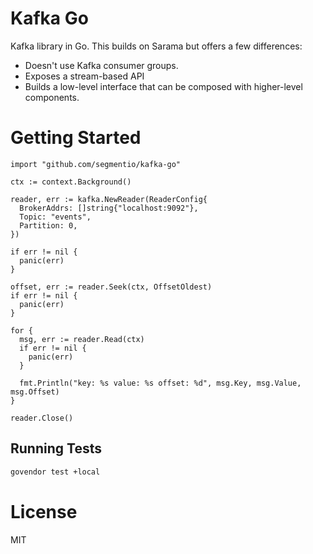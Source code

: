 # Kafka Go

Kafka library in Go. This builds on Sarama but offers a few differences:

- Doesn't use Kafka consumer groups.
- Exposes a stream-based API
- Builds a low-level interface that can be composed with higher-level components.

# Getting Started

```golang
import "github.com/segmentio/kafka-go"

ctx := context.Background()

reader, err := kafka.NewReader(ReaderConfig{
  BrokerAddrs: []string{"localhost:9092"},
  Topic: "events",
  Partition: 0,
})

if err != nil {
  panic(err)
}

offset, err := reader.Seek(ctx, OffsetOldest)
if err != nil {
  panic(err)
}

for {
  msg, err := reader.Read(ctx)
  if err != nil {
    panic(err)
  }

  fmt.Println("key: %s value: %s offset: %d", msg.Key, msg.Value, msg.Offset)
}

reader.Close()
```

## Running Tests

```bash
govendor test +local
```

# License

MIT
